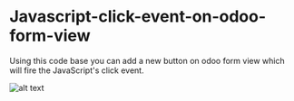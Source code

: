 # Javascript-click-event-on-odoo-form-view
Using this code base you can add a new button on odoo form view which will fire the JavaScript's click event.

![alt text](https://github.com/ZahdiM/Javascript-click-event-on-odoo-form-view/tree/main/odoo_javascript/static/src/js/odoo_javascript_button_click_event.png?raw=true "Javascript Alert From Odoo Form View")
